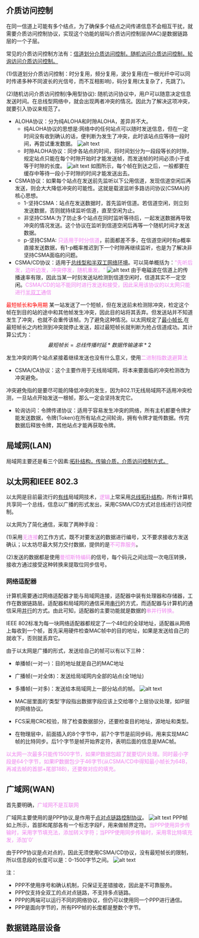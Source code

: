 ## 介质访问控制
在同一信道上可能有多个结点，为了确保多个结点之间传递信息不会相互干扰，就需要介质访问控制协议，实现这个功能的层叫介质访问控制层(MAC)是数据链路层的一个子层。

常见的介质访问控制方法有：<u>信道划分介质访问控制，随机访问介质访问控制，轮询访问介质访问控制。</u>

(1)信道划分介质访问控制：时分复用，频分复用，波分复用(在一根光纤中可以同时传递多种不同波长的光信号，而不互相影响)，码分复用(太复杂了，先跳了)。

(2)随机访问介质访问控制(争用型协议):
随机访问协议中，用户可以随意决定信息发送时间。在总线型网络中，就会出现两者冲突的情况。因此为了解决这项冲突，就要引入协议来规范了。
- ALOHA协议：分为纯ALOHA和时隙ALOHA，差异并不大。
    - 纯ALOHA协议的思想是:网络中的任何站点可以随时发送信息，但在一定时间没有收到确认的话，便判断为发生了冲突，此时该站点应等待一段时间，再尝试重发数据。
    ![alt text](纯ALOHA协议.png)
    - 时隙ALOHA协议：同步各站点的时间，将时间划分为一段段等长的时隙，规定站点只能在每个时隙开始时才能发送帧，而发送帧的时间必须小于或等于时隙的长度。
    ![alt text](时隙ALOHA协议.png)
    如图所示，每个帧在到达之后，一般都要在缓存中等待一段小于时隙的时间才能发送出去。
- CSMA协议：如果每个站点在发送前先监听以下公用信道，发现信道空闲后再发送，则会大大降低冲突的可能性。这就是载波监听多路访问协议(CSMA)的核心思想。
    - 1-坚持CSMA：站点在发送数据时，首先监听信道。若信道空闲，则立刻发送数据，否则就持续监听信道，直至空闲为止。
    - 非坚持CSMA:为了防止多个站点在同时监听等待后，一起发送数据再导致冲突的情况发送。这个协议在监听到信道空闲后再等一个随机时间才发送数据。
    - p-坚持CSMA: <font color=violet>只适用于时分信道</font>，前面都差不多，在信道空闲时有p概率直接发送数据，有1-p概率推迟到下一个时隙再继续监听，也是为了解决非坚持CSMA面临的问题。
- CSMA/CD协议：适用于<u>总线型和半双工网络环境</u>。可以简单概括为：<font color=violet>"先听后发，边听边发，冲突停发，随机重发。"</font>
![alt text](CSMA/CD协议.png)
由于电磁波在信道上的传播速率有限，因此当某一时刻发送站检测到信道空闲时，信道其实不一定空闲。<font color=violet>CSMA/CD的站不能同时进行发送和接受，因此采用该协议的以太网只能进行<u>半双工</u>通信</font>

<font color=red>最短帧长和争用期</font>
某一站发送了一个短帧，但在发送前未检测除冲突，检定这个帧在到目的站的途中和其他帧发生冲突，因此目的站将其丢弃。但发送站并不知道发生了冲突，也就不会重传该帧。为了避免这种情况。以太网规定了<u>最小帧长</u>,在最短帧长之内检测到冲突就停止发送，超过最短帧长就判断为抢占信道成功。其计算公式为：
$$最短帧长=总线传播时延*数据传输速率*2$$

发生冲突的两个站点紧接着继续发送也没有什么意义，使用<font color=violet>二进制指数退避算法</font>
- CSMA/CA协议：这个主要作用于无线局域网，将本来要面临的冲突检测改为冲突避免。

冲突避免指的是要尽可能的降低冲突的发生，因为802.11无线局域网不适用冲突检测，一旦站点开始发送一根帧，那么一定会坚持发完它。
- 轮询访问：令牌传递协议：适用于容易发生冲突的网络，所有主机都要令牌才能发送数据，令牌(Token)在所有站点之间轮询，拥有令牌才能传数据。传完数据后释放令牌，其他站点才能再获取令牌。

## 局域网(LAN)
局域网主要还是看三个因素:<u>拓扑结构，传输介质，介质访问控制方式。</u>


## 以太网和IEEE 802.3
以太网是目前最流行的<u>有线</u>局域网技术，<font color=violet>逻辑</font>上常采用<u>总线拓扑结构</u>，所有计算机共享同一个总线，信息以广播的形式发出，采用CSMA/CD方式对总线进行访问控制。

以太网为了简化通信，采取了两种手段：

(1)采用<font color=violet>无连接</font>的工作方式，既不对要发送的数据进行编号，又不要求接收方发送确认；以太坊尽最大努力交付数据，提供的是<font color=violet>不可靠服务</font>。

(2)发送的数据都是使用<font color=violet>曼彻斯特编码</font>的信号，每个码元之间出现一次电压转换，接收方通过接受这种转换来提取位同步信号。

### 网络适配器
计算机需要通过网络适配器才能与局域网连接，适配器中装有处理器和存储器，工作在数据链路层。适配器和局域网的通信采用<u>串行</u>的方式，而适配器与计算机的通信采用<u>并行</u>的方式。由此可知，适配器的主要功能就是数据的<u></u><font color=violet>串并行转换。</font>

IEEE 802标准为每一块网络适配器都规定了一个48位的全球地址，适配器从网络上每收到一个帧，首先采用硬件检查MAC帧中的目的地址，如果是发送给自己的就收下，否则就丢弃它。

由于以太网是广播的形式，发送给自己的帧可以有以下三种：
- 单播帧(一对一)：目的地址就是自己的MAC地址
- 广播帧(一对全体)：发送给局域网内全部的站点(全1地址)
- 多播帧(一对多)：发送给本局域网上一部分站点的帧。
![alt text](MAC地址.png)

- MAC层里面的‘类型’字段指出数据字段应该上交给哪个上层协议处理，如IP层的网络协议。
- FCS采用CRC校验，除了检查数据部分，还要检查目的地址，源地址和类型。
- 在物理层中，前面插入的8个字节中，前7个字节是前同步码，用来实现MAC帧的比特同步。后1个字节是帧开始界定符，表明后面的信息是MAC帧。

<font color=violet>以太网一次最多只能传1500字节，如果IP数据包超了就要切片处理。同时最小字段是64个字节，如果IP数据包少于46字节(从CSMA/CD中得知最小帧长为64B，再减去帧的首部+尾部18B)，还要做对应的填充。</font>

## 广域网(WAN)
首先要明确，<font color=violet>广域网不是互联网</font>

广域网主要使用的是PPP协议,是作用于<u>点对点链路控制协议</u>。
![alt text](PPP帧.png)
PPP帧如上所示，首部和尾部各有一个标志字段F，用来做帧界定符。<font color=violet>当PPP使用异步传输时，采用字节填充法，添加转义字符；当PPP使用同步传输时，采用零比特填充发，添加'0'</font>

由于PPP协议是点对点的，因此无须使用CSMA/CD协议，没有最短帧长的限制，所以信息段的长度可以是：0-1500字节之间。
![alt text](PPP协议的状态图.png)

注：
- PPP不使用序号和确认机制，只保证无差错接收，因此是不可靠服务。
- PPP仅支持全双工的点对点链路，不支持多点链路。
- PPP的两端可以运行不同的网络协议，但仍可以使用同一个PPP进行通信。
- PPP是面向字节的，所有PPP帧的长度都是整数个字节。

## 数据链路层设备